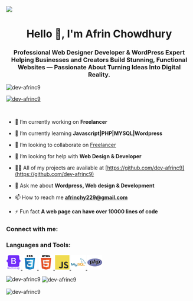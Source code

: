 <img src="https://i.ibb.co/jZwBSPWB/Afrin.jpg">

<h1 align="center">Hello 👋, I'm Afrin Chowdhury</h1>
<h3 align="center">Professional Web Designer Developer & WordPress Expert Helping Businesses and Creators Build Stunning, Functional Websites — Passionate About Turning Ideas Into Digital Reality.</h3>

<p align="left"> <img src="https://komarev.com/ghpvc/?username=dev-afrinc9&label=Profile%20views&color=0e75b6&style=flat" alt="dev-afrinc9" /> </p>

<p align="left"> <a href="https://github.com/ryo-ma/github-profile-trophy"><img src="https://github-profile-trophy.vercel.app/?username=dev-afrinc9" alt="dev-afrinc9" /></a> </p>

<p align="left"> <a href="https://twitter.com/" target="blank"><img src="https://img.shields.io/twitter/follow/?logo=twitter&style=for-the-badge" alt="" /></a> </p>

- 🔭 I’m currently working on **Freelancer**

- 🌱 I’m currently learning **Javascript|PHP|MYSQL|Wordpress**

- 👯 I’m looking to collaborate on [Freelancer](https://www.freelancer.com/u/afrinc9)

- 🤝 I’m looking for help with **Web Design & Developer**

- 👨‍💻 All of my projects are available at [https://github.com/dev-afrinc9](https://github.com/dev-afrinc9)

- 💬 Ask me about **Wordpress, Web design & Development**

- 📫 How to reach me **afrinchy229@gmail.com**

- ⚡ Fun fact **A web page can have over 10000 lines of code**

<h3 align="left">Connect with me:</h3>
<p align="left">
</p>

<h3 align="left">Languages and Tools:</h3>
<p align="left"> <a href="https://getbootstrap.com" target="_blank" rel="noreferrer"> <img src="https://raw.githubusercontent.com/devicons/devicon/master/icons/bootstrap/bootstrap-plain-wordmark.svg" alt="bootstrap" width="40" height="40"/> </a> <a href="https://www.w3schools.com/css/" target="_blank" rel="noreferrer"> <img src="https://raw.githubusercontent.com/devicons/devicon/master/icons/css3/css3-original-wordmark.svg" alt="css3" width="40" height="40"/> </a> <a href="https://www.w3.org/html/" target="_blank" rel="noreferrer"> <img src="https://raw.githubusercontent.com/devicons/devicon/master/icons/html5/html5-original-wordmark.svg" alt="html5" width="40" height="40"/> </a> <a href="https://developer.mozilla.org/en-US/docs/Web/JavaScript" target="_blank" rel="noreferrer"> <img src="https://raw.githubusercontent.com/devicons/devicon/master/icons/javascript/javascript-original.svg" alt="javascript" width="40" height="40"/> </a> <a href="https://www.mysql.com/" target="_blank" rel="noreferrer"> <img src="https://raw.githubusercontent.com/devicons/devicon/master/icons/mysql/mysql-original-wordmark.svg" alt="mysql" width="40" height="40"/> </a> <a href="https://www.php.net" target="_blank" rel="noreferrer"> <img src="https://raw.githubusercontent.com/devicons/devicon/master/icons/php/php-original.svg" alt="php" width="40" height="40"/> </a> </p>

<p><img align="left" src="https://github-readme-stats.vercel.app/api/top-langs?username=dev-afrinc9&show_icons=true&locale=en&layout=compact" alt="dev-afrinc9" /></p>

<p>&nbsp;<img align="center" src="https://github-readme-stats.vercel.app/api?username=dev-afrinc9&show_icons=true&locale=en" alt="dev-afrinc9" /></p>

<p><img align="center" src="https://github-readme-streak-stats.herokuapp.com/?user=dev-afrinc9&" alt="dev-afrinc9" /></p>
